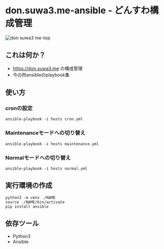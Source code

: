 # don.suwa3.me-ansible  - どんすわ構成管理
![don suwa3 me-top](https://user-images.githubusercontent.com/45281231/64934735-c5123480-d887-11e9-9257-c0d55618db00.png)

## これは何か？

- https://don.suwa3.me の構成管理
- 今の所ansibleのplaybook集

## 使い方

### cronの設定

```
ansible-playbook -i hosts cron.yml
```
### Maintenanceモードへの切り替え

```
ansible-playbook -i hosts maintenance.yml
```
### Normalモードへの切り替え

```
ansible-playbook -i hosts normal.yml
```

## 実行環境の作成

```
python3 -m venv ./NAME
source ./NAME/bin/activate
pip install ansible
```

## 依存ツール

- Python3
- Ansible

